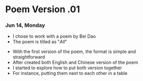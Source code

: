 # Poem Version .01
### Jun 14, Monday

* I chose to work with a poem by Bei Dao
* The poem is titled as "*All*"
- With the first version of the poem, the format is simple and straightforward
- After created both English and Chinese version of the poem
- I started to explore how to put both version together
- For instance, putting them next to each other in a table
